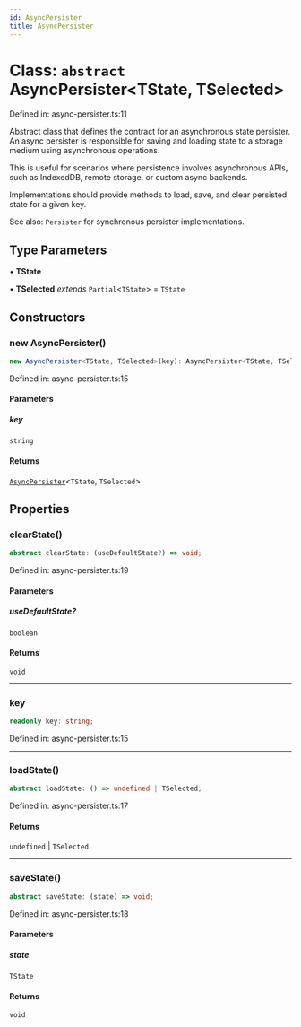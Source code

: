 ```yaml
---
id: AsyncPersister
title: AsyncPersister
---
```


<!-- DO NOT EDIT: this page is autogenerated from the type comments -->

# Class: `abstract` AsyncPersister\<TState, TSelected\>

Defined in: async-persister.ts:11

Abstract class that defines the contract for an asynchronous state persister.
An async persister is responsible for saving and loading state to a storage medium using asynchronous operations.

This is useful for scenarios where persistence involves asynchronous APIs, such as IndexedDB, remote storage, or custom async backends.

Implementations should provide methods to load, save, and clear persisted state for a given key.

See also: `Persister` for synchronous persister implementations.

## Type Parameters

• **TState**

• **TSelected** *extends* `Partial`\<`TState`\> = `TState`

## Constructors

### new AsyncPersister()

```ts
new AsyncPersister<TState, TSelected>(key): AsyncPersister<TState, TSelected>
```

Defined in: async-persister.ts:15

#### Parameters

##### key

`string`

#### Returns

[`AsyncPersister`](../asyncpersister.md)\<`TState`, `TSelected`\>

## Properties

### clearState()

```ts
abstract clearState: (useDefaultState?) => void;
```

Defined in: async-persister.ts:19

#### Parameters

##### useDefaultState?

`boolean`

#### Returns

`void`

***

### key

```ts
readonly key: string;
```

Defined in: async-persister.ts:15

***

### loadState()

```ts
abstract loadState: () => undefined | TSelected;
```

Defined in: async-persister.ts:17

#### Returns

`undefined` \| `TSelected`

***

### saveState()

```ts
abstract saveState: (state) => void;
```

Defined in: async-persister.ts:18

#### Parameters

##### state

`TState`

#### Returns

`void`
